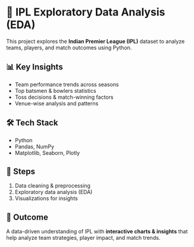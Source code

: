 # 🏏 IPL Exploratory Data Analysis (EDA)

This project explores the **Indian Premier League (IPL)** dataset to analyze teams, players, and match outcomes using Python.

## 📊 Key Insights
- Team performance trends across seasons  
- Top batsmen & bowlers statistics  
- Toss decisions & match-winning factors  
- Venue-wise analysis and patterns  

## 🛠️ Tech Stack
- Python  
- Pandas, NumPy  
- Matplotlib, Seaborn, Plotly  

## 🚀 Steps
1. Data cleaning & preprocessing  
2. Exploratory data analysis (EDA)  
3. Visualizations for insights  

## 📌 Outcome
A data-driven understanding of IPL with **interactive charts & insights** that help analyze team strategies, player impact, and match trends.

